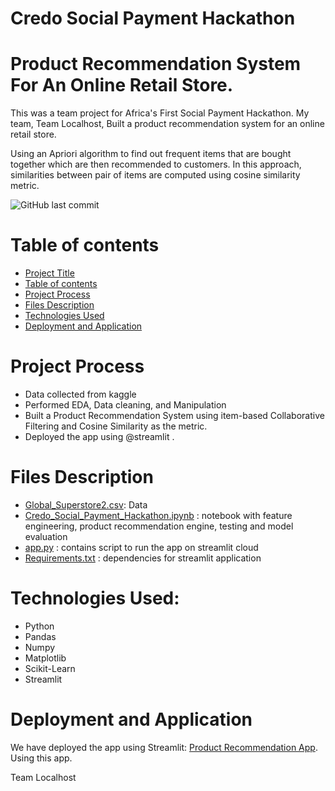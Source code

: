 # Credo Social Payment Hackathon
# Product Recommendation System For An Online Retail Store.

This was a team project for Africa's First Social Payment Hackathon. My team, Team Localhost, Built a product recommendation system for an online retail store. 

Using an Apriori algorithm to find out frequent items that are bought together which are then recommended to customers. In this approach, similarities between pair of items are computed using cosine similarity metric.

![GitHub last commit](https://img.shields.io/github/last-commit/aadedolapo/Credo-Social-Payment-Hackathon)

# Table of contents
- [Project Title](#Product-Recommendation-System-For-An-Online-Retail-Store)
- [Table of contents](#table-of-contents)
- [Project Process](#Project-Process)
- [Files Description](#Files-Description)
- [Technologies Used](Technologies-Used)
- [Deployment and Application](#Deployment-and-Application)

# Project Process
* Data collected from kaggle 
* Performed EDA, Data cleaning, and Manipulation
* Built a Product Recommendation System using item-based Collaborative Filtering and Cosine Similarity as the metric.
* Deployed the app using @streamlit .

# Files Description
* [Global_Superstore2.csv](https://github.com/aadedolapo/Credo-Social-Payment-Hackathon/blob/main/Global_Superstore2.csv): Data 
* [Credo_Social_Payment_Hackathon.ipynb](https://github.com/aadedolapo/Credo-Social-Payment-Hackathon/blob/main/Credo_Social_Payment_Hackathon.ipynb) : notebook with feature engineering, product recommendation engine, testing and model evaluation
* [app.py](https://github.com/aadedolapo/Credo-Social-Payment-Hackathon/blob/main/app.py) : contains script to run the app on streamlit cloud
* [Requirements.txt](https://github.com/aadedolapo/Credo-Social-Payment-Hackathon/blob/main/requirements.txt) : dependencies for streamlit application

# Technologies Used:
* Python
* Pandas
* Numpy
* Matplotlib
* Scikit-Learn
* Streamlit


# Deployment and Application
We have deployed the app using Streamlit: [Product Recommendation App](https://share.streamlit.io/aadedolapo/credo-social-payment-hackathon/main/app.py).
Using this app.
 

Team Localhost
